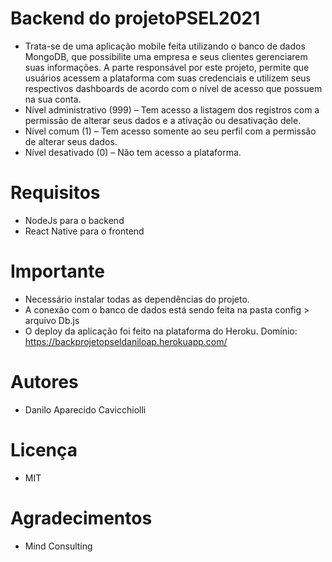 # Backend do projetoPSEL2021
- Trata-se de uma aplicação mobile feita utilizando o banco de dados MongoDB, que possibilite uma empresa e seus clientes gerenciarem suas informações. A parte responsável por este projeto, permite que usuários acessem a plataforma com suas credenciais e utilizem seus respectivos dashboards de acordo com o nível de acesso que possuem na sua conta.
- Nível administrativo (999) – Tem acesso a listagem dos registros com a permissão de alterar seus dados e a ativação ou desativação dele.
- Nível comum (1) – Tem acesso somente ao seu perfil com a permissão de alterar seus dados.
- Nível desativado (0) – Não tem acesso a plataforma.
# Requisitos
- NodeJs para o backend
- React Native para o frontend
# Importante
- Necessário instalar todas as dependências do projeto.
- A conexão com o banco de dados está sendo feita na pasta config > arquivo Db.js
- O deploy da aplicação foi feito na plataforma do Heroku. 
    Domínio: https://backprojetopseldaniloap.herokuapp.com/
# Autores
- Danilo Aparecido Cavicchiolli
# Licença
- MIT
# Agradecimentos
- Mind Consulting
